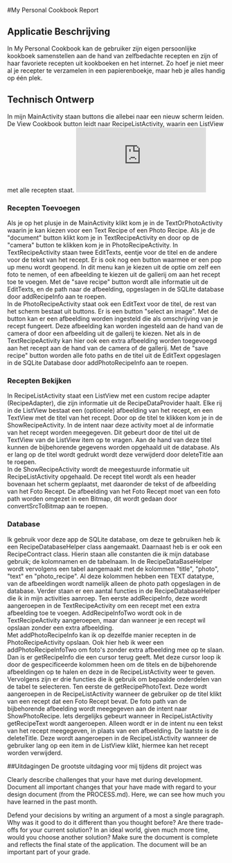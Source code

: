 #My Personal Cookbook Report

## Applicatie Beschrijving
In My Personal Cookbook kan de gebruiker zijn eigen persoonlijke kookboek samenstellen aan de hand van zelfbedachte recepten en zijn of haar favoriete recepten uit kookboeken en het internet. Zo hoef je niet meer al je recepter te verzamelen in een papierenboekje, maar heb je alles handig op één plek.

## Technisch Ontwerp
In mijn MainActivity staan buttons die allebei naar een nieuw scherm leiden. De View Cookbook button leidt naar RecipeListActivity, waarin een ListView met alle recepten staat. 
![Afbeelding classes overzicht](https://github.com/kimsoraya/Programmeerproject/blob/master/doc/My%20Personal%20Cookbook_v2.pdf)

### Recepten Toevoegen
Als je op het plusje in de MainActivity klikt kom je in de TextOrPhotoActivity waarin je kan kiezen voor een Text Recipe of een Photo Recipe. Als je de "document" button klikt kom je in TextRecipeActivity en door op de "camera" button te klikken kom je in PhotoRecipeActivity. In TextRecipeActivity staan twee EditTexts, eentje voor de titel en de andere voor de tekst van het recept. Er is ook nog een button waarmee er een pop up menu wordt geopend. In dit menu kan je kiezen uit de optie om zelf een foto te nemen, of een afbeelding te kiezen uit de gallerij om aan het recept toe te voegen. Met de "save recipe" button wordt alle informatie uit de EditTexts, en de path naar de afbeelding, opgeslagen in de SQLite database door addRecipeInfo aan te roepen.   <br>
In de PhotoRecipeActivity staat ook een EditText voor de titel, de rest van het scherm bestaat uit buttons. Er is een button "select an image". Met de button kan er een afbeelding worden ingesteld die als omschrijving van je recept fungeert. Deze afbeelding kan worden ingesteld aan de hand van de camera of door een afbeelding uit de gallerij te kiezen. Net als in de TextRecipeActivity kan hier ook een extra afbeelding worden toegevoegd aan het recept aan de hand van de camera of de gallerij. Met de "save recipe" button worden alle foto paths en de titel uit de EditText opgeslagen in de SQLite Database door addPhotoRecipeInfo aan te roepen.<br>

### Recepten Bekijken
In RecipeListActivity staat een ListView met een custom recipe adapter (RecipeAdapter), die zijn informatie uit de RecipeDataProvider haalt. Elke rij in de ListView bestaat een (optionele) afbeelding van het recept, en een TextView met de titel van het recept. Door op de titel te klikken kom je in de ShowRecipeActivity. In de intent naar deze activity moet al de informatie van het recept worden meegegeven. Dit gebeurt door de titel uit de TextView van de ListView item op te vragen. Aan de hand van deze titel kunnen de bijbehorende gegevens worden opgehaald uit de database. Als er lang op de titel wordt gedrukt wordt deze verwijderd door deleteTitle aan te roepen. <br>
In de ShowRecipeActivity wordt de meegestuurde informatie uit RecipeListActivity opgehaald. De recept titel wordt als een header bovenaan het scherm geplaatst, met daaronder de tekst of de afbeelding van het Foto Recept. De afbeelding van het Foto Recept moet van een foto path worden omgezet in een Bitmap, dit wordt gedaan door convertSrcToBitmap aan te roepen. 

### Database
Ik gebruik voor deze app de SQLite database, om deze te gebruiken heb ik een RecipeDatabaseHelper class aangemaakt. Daarnaast heb is er ook een RecipeContract class. Hierin staan alle constanten die ik mijn database gebruik; de kolomnamen en de tabelnaam. In de RecipeDataBaseHelper wordt vervolgens een tabel aangemaakt met de kolommen "title", "photo", "text" en "photo_recipe". Al deze kolommen hebben een TEXT datatype, van de afbeeldingen wordt namelijk alleen de photo path opgeslagen in de database. Verder staan er een aantal functies in de RecipeDatabaseHelper die ik in mijn activities aanroep. Ten eerste addRecipeInfo, deze wordt aangeroepen in de TextRecipeActivity om een recept met een extra afbeelding toe te voegen. AddRecipeInfoTwo wordt ook in de TextRecipeActivity aangeroepen, maar dan wanneer je een recept wil opslaan zonder een extra afbeelding. <br>
Met addPhotoRecipeInfo kan ik op dezelfde manier recepten in de PhotoRecipeActivity opslaan. Ook hier heb ik weer een addPhotoRecipeInfoTwo om foto's zonder extra afbeelding mee op te slaan. <br>
Dan is er getRecipeInfo die een cursor terug geeft. Met deze cursor loop ik door de gespecificeerde kolommen heen om de titels en de bijbehorende afbeeldingen op te halen en deze in de RecipeListActivity weer te geven. <br>
Vervolgens zijn er drie functies die ik gebruik om bepaalde onderdelen van de tabel te selecteren. Ten eerste de getRecipePhotoText. Deze wordt aangeroepen in de RecipeListActivity wanneer de gebruiker op de titel klikt van een recept dat een Foto Recept bevat. De foto path van de bijbehorende afbeelding wordt meegegeven aan de intent naar ShowPhotoRecipe. Iets dergelijks gebeurt wanneer in RecipeListActivity getRecipeText wordt aangeroepen. Alleen wordt er in de intent nu een tekst van het recept meegegeven, in plaats van een afbeelding. De laatste is de deleteTitle. Deze wordt aangeroepen in de RecipeListActivity wanneer de gebruiker lang op een item in de ListView klikt, hiermee kan het recept worden verwijderd. 

##Uitdagingen
De grootste uitdaging voor mij tijdens dit project was 


Clearly describe challenges that your have met during development. Document all important changes that your have made with regard to your design document (from the PROCESS.md). Here, we can see how much you have learned in the past month.


Defend your decisions by writing an argument of a most a single paragraph. Why was it good to do it different than you thought before? Are there trade-offs for your current solution? In an ideal world, given much more time, would you choose another solution?
Make sure the document is complete and reflects the final state of the application. The document will be an important part of your grade.
